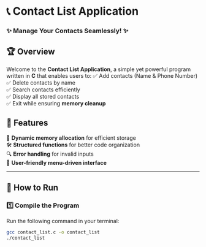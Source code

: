 # 📞 Contact List Application

### ✨ Manage Your Contacts Seamlessly! ✨

## 🏆 Overview
Welcome to the **Contact List Application**, a simple yet powerful program written in **C** that enables users to:
✅ Add contacts (Name & Phone Number)  
✅ Delete contacts by name  
✅ Search contacts efficiently  
✅ Display all stored contacts  
✅ Exit while ensuring **memory cleanup**  

## 🎯 Features
🚀 **Dynamic memory allocation** for efficient storage  
🛠️ **Structured functions** for better code organization  
🔍 **Error handling** for invalid inputs  
💾 **User-friendly menu-driven interface**  

---

## 🚀 How to Run
### 1️⃣ **Compile the Program**
Run the following command in your terminal:
```bash
gcc contact_list.c -o contact_list
./contact_list

